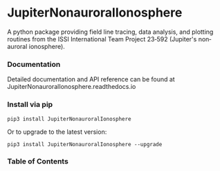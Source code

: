 # JupiterNonauroralIonosphere
A python package providing field line tracing, data analysis, and plotting routines from the ISSI International Team Project 23‐592 (Jupiter's non‐auroral ionosphere).

### Documentation ###
Detailed documentation and API reference can be found at JupiterNonauroralIonosphere.readthedocs.io

### Install via pip ###
```
pip3 install JupiterNonauroralIonosphere
```
Or to upgrade to the latest version: 
```
pip3 install JupiterNonauroralIonosphere --upgrade
```

### Table of Contents
